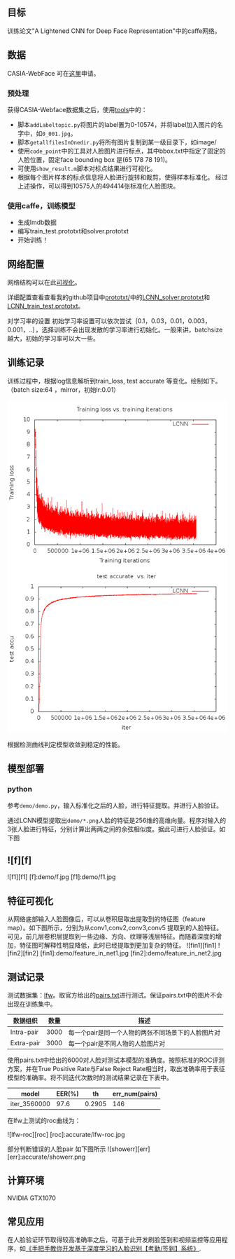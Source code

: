## 目标

训练论文"A Lightened CNN for Deep Face Representation"中的caffe网络。

## 数据

CASIA-WebFace 可在[这里](http://www.cbsr.ia.ac.cn/english/CASIA-WebFace-Database.html)申请。

### 预处理

获得CASIA-Webface数据集之后，使用[tools](https://github.com/Tonyfy/LCNN_TRAIN/tree/master/tools)中的：

* 脚本`addLabeltopic.py`将图片的label置为0-10574，并将label加入图片的名字中，如`0_001.jpg`。
* 脚本`getallfilesInOnedir.py`将所有图片复制到某一级目录下，如image/
* 使用`code_point`中的工具对人脸图片进行标点，其中bbox.txt中指定了固定的人脸位置，固定face bounding box 是(65 178 78 191)。
* 可使用`show_result.m`脚本对标点结果进行可视化。
* 根据每个图片样本的标点信息将人脸进行旋转和裁剪，使得样本标准化。
经过上述操作，可以得到10575人的494414张标准化人脸图块。

### 使用caffe，训练模型

* 生成lmdb数据
* 编写train_test.prototxt和solver.prototxt
* 开始训练！

## 网络配置
 
网络结构可以在此[可视化](http://ethereon.github.io/netscope/#/gist/c64671dc9359cc82c8baa02b1e1e5ec5)。

详细配置查看查看我的github项目中[prototxt/](https://github.com/Tonyfy/LCNN_TRAIN/tree/master/prototxt)中的[LCNN_solver.prototxt](https://github.com/Tonyfy/LCNN_TRAIN/blob/master/prototxt/LCNN_solver.prototxt)和[LCNN_train_test.prototxt](https://github.com/Tonyfy/LCNN_TRAIN/blob/master/prototxt/LCNN_train_test.prototxt)。

对学习率的设置
初始学习率设置可以依次尝试｛0.1，0.03，0.01，0.003，0.001，..｝，选择训练不会出现发散的学习率进行初始化。一般来讲，batchsize越大，初始的学习率可以大一些。

## 训练记录

训练过程中，根据log信息解析到train_loss,  test accurate 等变化。绘制如下。
（batch size:64 ，mirror，初始lr:0.01）

![train loss-iter][train-loss-iter]
![test accurate-iter][test-accu-iter]

[train-loss-iter]:accurate/LCNN_trainloss_iter.png
[test-accu-iter]:accurate/LCNN_testaccu_iter.png

根据检测曲线判定模型收敛到稳定的性能。

## 模型部署

### python

参考```demo/demo.py```，输入标准化之后的人脸，进行特征提取。并进行人脸验证。

通过LCNN模型提取出```demo/*.png```人脸的特征是256维的高维向量。程序对输入的3张人脸进行特征，分别计算出两两之间的余弦相似度。据此可进行人脸验证。如下图

![f][f]  
---------------
![f1][f1]
[f]:demo/f.jpg 
[f1]:demo/f1.jpg

## 特征可视化

从网络底部输入人脸图像后，可以从卷积层取出提取到的特征图（feature map）。如下图所示，分别为从conv1,conv2,conv3,conv5 提取到的人脸特征。可见，前几层卷积层提取到一些边缘、方向、纹理等浅层特征。而随着深度的增加，特征图可解释性明显降低，此时已经提取到更加复杂的特征。
![fin1][fin1]
![fin2][fin2]
[fin1]:demo/feature_in_net1.jpg
[fin2]:demo/feature_in_net2.jpg

## 测试记录

测试数据集：[lfw](http://vis-www.cs.umass.edu/lfw/)。取官方给出的[pairs.txt](http://vis-www.cs.umass.edu/lfw/pairs.txt)进行测试。保证pairs.txt中的图片不会出现在训练集中。

|数据组织|数量|描述|
|---|---|---|
|Intra-pair|3000|每一个pair是同一个人物的两张不同场景下的人脸图片对|
|Extra-pair|3000|每一个pair是不同人物的人脸图片对|

使用pairs.txt中给出的6000对人脸对测试本模型的准确度。按照标准的ROC评测方案，并在True Positive Rate与False Reject Rate相当时，取出准确率用于表征模型的准确率。将不同迭代次数时的测试结果记录在下表中。

|model|EER(%)|th|err_num(pairs)|
|----|----|----|----|
|iter_3560000|97.6|0.2905|146|

在lfw上测试的roc曲线为：

![lfw-roc][roc]
[roc]:accurate/lfw-roc.jpg

部分判断错误的人脸pair 如下图所示
![showerr][err]
[err]:accurate/showerr.png



## 计算环境

NVIDIA GTX1070

## 常见应用

在人脸验证环节取得较高准确率之后，可基于此开发刷脸签到和视频监控等应用程序，如[《手把手教你开发基于深度学习的人脸识别【考勤/签到】系统》](http://blog.csdn.net/shixiangyun2/article/details/51585004).
